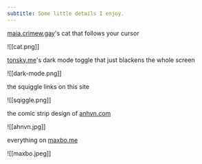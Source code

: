 ```yaml
---
subtitle: Some little details I enjoy.
---
```

[maia.crimew.gay](https://maia.crimew.gay/)'s cat that follows your cursor

![[cat.png]]


[tonsky.me](https://tonsky.me)'s dark mode toggle that just blackens the whole screen

![[dark-mode.png]]

the squiggle links on this site

![[sqiggle.png]]

the comic strip design of [anhvn.com](https://anhvn.com/)

![[ahnvn.jpg]]

everything on [maxbo.me](https://maxbo.me/)

![[maxbo.jpeg]]